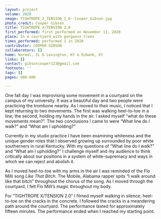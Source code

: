 ```yaml
---
layout: project
volume: 2020
image: TIGHTROPE_X_TENSION_2_0--Cooper_Gibson.jpg
photo_credit: Cooper Gibson
title: TIGHTROPE X/TENSION 2.0
first_performed: first performed on November 11, 2020
place: In a courtyard with gorgeous trees
times_performed: performed 1 in 2020
contributor: COOPER GIBSON
collaborators: []
home: Normal, IL & Lexington, KY & Eubank, KY
links: []
contact: gibsoncooper123@gmail.com
footnote: ''
tags: []
pages: 608-609

---
```


One fall day I was improvising some movement in a courtyard on the campus of my university. It was a beautiful day and two people were practicing the trombone nearby. As I moved to their music, I noticed that I kept returning to two movements. The first was walking heel-to-toe in a line; the second, holding my hands in the air. I asked myself “what do these movements mean?”. The two conclusions I came to were “What line do I walk?” and “What am I upholding?”

Currently in my studio practice I have been examining whiteness and the unique gender roles that I observed growing up surrounded by poor white southerners in rural Kentucky. With my questions of “What line do I walk?” and “What am I upholding?” I challenge myself and my audience to think critically about our positions in a system of white-supremacy and ways in which we can reject and abolish it.

As I moved heel-to-toe with my arms in the air I was reminded of the Flo Milli song *Like That Bitch*. The Mobile, Alabama rapper spits “I walk around like that bitch” throughout the chorus of the song. As I moved through the courtyard, I felt Flo Milli’s magic throughout my body. 

For “TIGHTROPE X/TENSION 2.0” I filmed myself walking in silence, heel-to-toe on the cracks in the concrete. I followed the cracks in a meandering path around the courtyard. The performance lasted for approximately fifteen minutes. The performance ended when I reached my starting point. 

